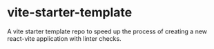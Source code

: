 # vite-starter-template
A vite starter template repo to speed up the process of creating a new react-vite application with linter checks.
